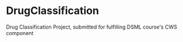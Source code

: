 # DrugClassification
Drug Classification Project, submitted for fulfilling DSML course's CWS component
